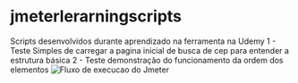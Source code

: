 # jmeterlerarningscripts
Scripts desenvolvidos durante aprendizado na ferramenta na Udemy
1 - Teste Simples de carregar a pagina inicial de busca de cep para entender a estrutura básica
2 - Teste demonstração do funcionamento da ordem dos elementos
![Fluxo de execucao do Jmeter](https://user-images.githubusercontent.com/2924174/90343936-8d59c280-dfeb-11ea-8aa8-14ea984f7d73.png)
